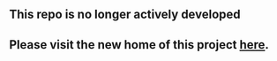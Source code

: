 ## This repo is no longer actively developed
## Please visit the new home of this project [here](http://github.com/HeliumProject).
